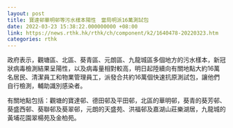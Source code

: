 ```yaml
---
layout: post
title: 寶達邨華明邨等污水樣本陽性　當局明派16萬測試包
date: 2022-03-23 15:38:22.000000000 +08:00
link: https://news.rthk.hk/rthk/ch/component/k2/1640478-20220323.htm
categories: rthk
---
```


政府表示，觀塘區、北區、葵青區、元朗區、九龍城區多個地方的污水樣本，新冠狀病毒檢測結果呈陽性，以及病毒量相對較高，明日起陸續向有關地點大約16萬名居民、清潔員工和物業管理員工，派發合共約16萬個快速抗原測試包，讓他們自行檢測，輔助識別感染者。

有關地點包括：觀塘的寶達邨、德田邨及平田邨，北區的華明邨，葵青的葵芳邨、葵盛西邨、葵聯邨及葵翠邨，元朗的天盛苑、洪福邨及嘉湖山莊樂湖居，九龍城的黃埔花園翠楊苑及金柏苑。
